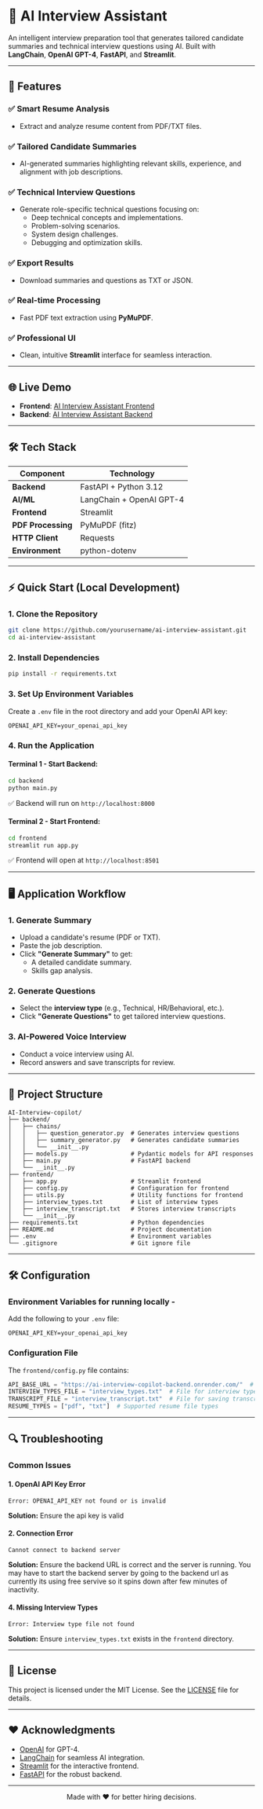 # 🧠 AI Interview Assistant

An intelligent interview preparation tool that generates tailored candidate summaries and technical interview questions using AI. Built with **LangChain**, **OpenAI GPT-4**, **FastAPI**, and **Streamlit**.

---

## 🚀 Features

### ✅ **Smart Resume Analysis**
- Extract and analyze resume content from PDF/TXT files.

### ✅ **Tailored Candidate Summaries**
- AI-generated summaries highlighting relevant skills, experience, and alignment with job descriptions.

### ✅ **Technical Interview Questions**
- Generate role-specific technical questions focusing on:
  - Deep technical concepts and implementations.
  - Problem-solving scenarios.
  - System design challenges.
  - Debugging and optimization skills.

### ✅ **Export Results**
- Download summaries and questions as TXT or JSON.

### ✅ **Real-time Processing**
- Fast PDF text extraction using **PyMuPDF**.

### ✅ **Professional UI**
- Clean, intuitive **Streamlit** interface for seamless interaction.

---

## 🌐 Live Demo

- **Frontend**: [AI Interview Assistant Frontend](https://ai-int-copilot.streamlit.app/)
- **Backend**: [AI Interview Assistant Backend](https://ai-interview-copilot-backend.onrender.com/)

---

## 🛠 Tech Stack

| Component         | Technology               |
|-------------------|--------------------------|
| **Backend**       | FastAPI + Python 3.12    |
| **AI/ML**         | LangChain + OpenAI GPT-4 |
| **Frontend**      | Streamlit                |
| **PDF Processing**| PyMuPDF (fitz)           |
| **HTTP Client**   | Requests                 |
| **Environment**   | python-dotenv            |

---

## ⚡ Quick Start (Local Development)

### 1. Clone the Repository
```bash
git clone https://github.com/yourusername/ai-interview-assistant.git
cd ai-interview-assistant
```

### 2. Install Dependencies
```bash
pip install -r requirements.txt
```

### 3. Set Up Environment Variables
Create a `.env` file in the root directory and add your OpenAI API key:
```
OPENAI_API_KEY=your_openai_api_key
```

### 4. Run the Application

#### **Terminal 1 - Start Backend:**
```bash
cd backend
python main.py
```
✅ Backend will run on `http://localhost:8000`

#### **Terminal 2 - Start Frontend:**
```bash
cd frontend
streamlit run app.py
```
✅ Frontend will open at `http://localhost:8501`

---

## 🖥️ Application Workflow

### 1. **Generate Summary**
- Upload a candidate's resume (PDF or TXT).
- Paste the job description.
- Click **"Generate Summary"** to get:
  - A detailed candidate summary.
  - Skills gap analysis.

### 2. **Generate Questions**
- Select the **interview type** (e.g., Technical, HR/Behavioral, etc.).
- Click **"Generate Questions"** to get tailored interview questions.

### 3. **AI-Powered Voice Interview**
- Conduct a voice interview using AI.
- Record answers and save transcripts for review.

---

## 📂 Project Structure

```
AI-Interview-copilot/
├── backend/
│   ├── chains/
│   │   ├── question_generator.py  # Generates interview questions
│   │   ├── summary_generator.py   # Generates candidate summaries
│   │   └── __init__.py
│   ├── models.py                  # Pydantic models for API responses
│   ├── main.py                    # FastAPI backend
│   └── __init__.py
├── frontend/
│   ├── app.py                     # Streamlit frontend
│   ├── config.py                  # Configuration for frontend
│   ├── utils.py                   # Utility functions for frontend
│   ├── interview_types.txt        # List of interview types
│   ├── interview_transcript.txt   # Stores interview transcripts
│   └── __init__.py
├── requirements.txt               # Python dependencies
├── README.md                      # Project documentation
├── .env                           # Environment variables
└── .gitignore                     # Git ignore file
```

---

## 🛠 Configuration

### Environment Variables for running locally - 
Add the following to your `.env` file:
```
OPENAI_API_KEY=your_openai_api_key
```

### Configuration File
The `frontend/config.py` file contains:
```python
API_BASE_URL = "https://ai-interview-copilot-backend.onrender.com/"  # Deployed backend URL
INTERVIEW_TYPES_FILE = "interview_types.txt"  # File for interview types
TRANSCRIPT_FILE = "interview_transcript.txt"  # File for saving transcripts
RESUME_TYPES = ["pdf", "txt"]  # Supported resume file types
```

---

## 🔍 Troubleshooting

### Common Issues

#### **1. OpenAI API Key Error**
```
Error: OPENAI_API_KEY not found or is invalid
```
**Solution:** Ensure the api key is valid

#### **2. Connection Error**
```
Cannot connect to backend server
```
**Solution:** Ensure the backend URL is correct and the server is running. You may have to start the backend server by going to the backend url as currently its using free servive so it spins down after few minutes of inactivity.

#### **4. Missing Interview Types**
```
Error: Interview type file not found
```
**Solution:** Ensure `interview_types.txt` exists in the `frontend` directory.

---

## 📜 License

This project is licensed under the MIT License. See the [LICENSE](LICENSE) file for details.

---

## ❤️ Acknowledgments

- [OpenAI](https://openai.com/) for GPT-4.
- [LangChain](https://www.langchain.com/) for seamless AI integration.
- [Streamlit](https://streamlit.io/) for the interactive frontend.
- [FastAPI](https://fastapi.tiangolo.com/) for the robust backend.

---

<div align="center">
Made with ❤️ for better hiring decisions.
</div>